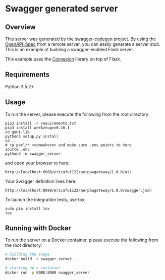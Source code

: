 # Swagger generated server

## Overview
This server was generated by the [swagger-codegen](https://github.com/swagger-api/swagger-codegen) project. By using the
[OpenAPI-Spec](https://github.com/swagger-api/swagger-core/wiki) from a remote server, you can easily generate a server stub.  This
is an example of building a swagger-enabled Flask server.

This example uses the [Connexion](https://github.com/zalando/connexion) library on top of Flask.

## Requirements
Python 3.5.2+

## Usage
To run the server, please execute the following from the root directory:

```
pip3 install -r requirements.txt
pip3 install werkzeug==0.16.1
cd geni-lib
python3 setup.py install
cd ..
# cp perl/* <somewhere> and make sure .env points to here
source .env
python3 -m swagger_server
```

and open your browser to here:

```
http://localhost:8080/ericafu1122/aerpawgateway/1.0.0/ui/
```

Your Swagger definition lives here:

```
http://localhost:8080/ericafu1122/aerpawgateway/1.0.0/swagger.json
```

To launch the integration tests, use tox:
```
sudo pip install tox
tox
```

## Running with Docker

To run the server on a Docker container, please execute the following from the root directory:

```bash
# building the image
docker build -t swagger_server .

# starting up a container
docker run -p 8080:8080 swagger_server
```
